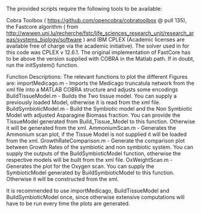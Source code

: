 The provided scripts require the following tools to be available:

Cobra Toolbox ( https://github.com/opencobra/cobratoolbox @ pull 135), the Fastcore algorithm ( from http://wwwen.uni.lu/recherche/fstc/life_sciences_research_unit/research_areas/systems_biology/software ) and IBM CPLEX (Academic licenses are available free of charge via the academic initiative). The solver used in for this code was CPLEX v 12.6.1.
The original implementation of FastCore has to be above the version supplied with COBRA in the Matlab path.
If in doubt, run the initSystem() function.

Function Descriptions:
The relevant functions to plot the different Figures are:
importMedicago.m - Imports the Medicago truncatula network from the xml file into a MATLAB COBRA structure and adjusts some encodings
BuildTissueModel.m - Builds the Two tissue model. You can supply a previously loaded Model, otherwise it is read from the xml file.
BuildSymbioticModel.m - Build the Symbiotic model and the Non Symbiotic Model wth adjusted Asparagine Biomass fraction. You can provide the TissueModel generated from Build_Tissue_Model to this function. Otherwise it will be generated from the xml.
AmmoniumScan.m - Generates the Ammonium scan plot, if the Tissue Model is not supplied it will be loaded from the xml.
GrowthRateComparison.m - Generate the comparison plot between Growth Rates of the symbiotic and non symbiotic system. You can supply the outputs of the BuildSymbioticModel function, otherwise the respective models will be built from the xml file.
OxWeightScan.m - Generates the plot for the Oxygen scan. You can supply the SymbioticModel generated by BuildSymbioticModel to this function. Otherwise it will be constructed from the xml.

It is recommended to use importMedicago, BuildTissueModel and BuildSymbioticModel once, since otherwise extensive computations will have to be run every time the plots are generated.






